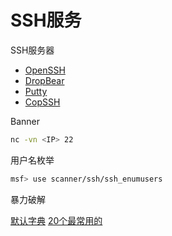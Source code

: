 # SSH服务

SSH服务器
+ [OpenSSH](http://www.openssh.org/)
+ [DropBear](https://matt.ucc.asn.au/dropbear/dropbear.html)
+ [Putty](https://www.chiark.greenend.org.uk/~sgtatham/putty/)
+ [CopSSH](https://www.itefix.net/copssh)

Banner
```bash
nc -vn <IP> 22
```

用户名枚举
```bash
msf> use scanner/ssh/ssh_enumusers
```

暴力破解

[默认字典](https://github.com/GhostWolfLab/APT-Individual-Combat-Guide/blob/main/Zh/%E7%AC%AC%E5%9B%9B%E7%AB%A0/SSH/ssh-betterdefaultpasslist.txt)
[20个最常用的](https://github.com/GhostWolfLab/APT-Individual-Combat-Guide/blob/main/Zh/%E7%AC%AC%E5%9B%9B%E7%AB%A0/SSH/top-20-common-SSH-passwords.txt)
